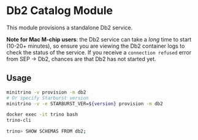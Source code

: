 # Db2 Catalog Module

This module provisions a standalone Db2 service.

**Note for Mac M-chip users**: the Db2 service can take a *long* time to start
(10-20+ minutes), so ensure you are viewing the Db2 container logs to check the
status of the service. If you receive a `connection refused` error from SEP ->
Db2, chances are that Db2 has not started yet.

## Usage

```sh
minitrino -v provision -m db2
# Or specify Starburst version
minitrino -v -e STARBURST_VER=${version} provision -m db2

docker exec -it trino bash 
trino-cli

trino> SHOW SCHEMAS FROM db2;
```
